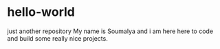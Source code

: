 # hello-world
just another repository
My name is Soumalya and i am here here to code and build some really nice projects.
